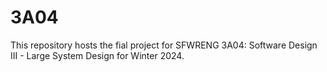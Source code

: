 # 3A04
This repository hosts the fial project for SFWRENG 3A04: Software Design III - Large System Design for Winter 2024.
